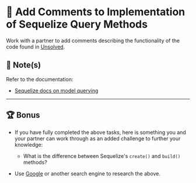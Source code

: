 # 📐 Add Comments to Implementation of Sequelize Query Methods

Work with a partner to add comments describing the functionality of the code found in [Unsolved](./Unsolved).

## 📝 Note(s)

Refer to the documentation: 

* [Sequelize docs on model querying](https://sequelize.org/master/manual/model-querying-basics.html)

---

## 🏆 Bonus

* If you have fully completed the above tasks, here is something you and your partner can work through as an added challenge to further your knowledge:

  * What is the difference between Sequelize's `create()` and `build()` methods?

* Use [Google](https://www.google.com) or another search engine to research the above.

